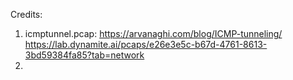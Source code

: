 Credits:

1. icmptunnel.pcap: https://arvanaghi.com/blog/ICMP-tunneling/ https://lab.dynamite.ai/pcaps/e26e3e5c-b67d-4761-8613-3bd59384fa85?tab=network
2. 
